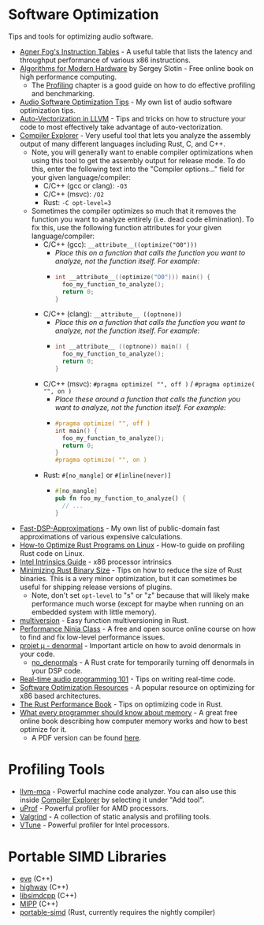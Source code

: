 # Software Optimization

Tips and tools for optimizing audio software.

- [Agner Fog's Instruction Tables](https://www.agner.org/optimize/instruction_tables.pdf) - A useful table that lists the latency and throughput performance of various x86 instructions.
- [Algorithms for Modern Hardware](https://en.algorithmica.org/hpc/) by Sergey Slotin - Free online book on high performance computing.
  - The [Profiling](https://en.algorithmica.org/hpc/profiling/) chapter is a good guide on how to do effective profiling and benchmarking.
- [Audio Software Optimization Tips](../content/AUDIO_SOFTWARE_OPTIMIZATION_TIPS.md) - My own list of audio software optimization tips.
- [Auto-Vectorization in LLVM](https://llvm.org/docs/Vectorizers.html) - Tips and tricks on how to structure your code to most effectively take advantage of auto-vectorization.
- [Compiler Explorer] - Very useful tool that lets you analyze the assembly output of many different languages including Rust, C, and C++.
  - Note, you will generally want to enable compiler optimizations when using this tool to get the assembly output for release mode. To do this, enter the following text into the "Compiler options..." field for your given language/compiler:
    - C/C++ (gcc or clang): `-O3`
    - C/C++ (msvc): `/O2`
    - Rust: `-C opt-level=3`
  - Sometimes the compiler optimizes so much that it removes the function you want to analyze entirely (i.e. dead code elimination). To fix this, use the following function attributes for your given language/compiler:
    - C/C++ (gcc): `__attribute__((optimize("O0")))`
        - *Place this on a function that calls the function you want to analyze, not the function itself. For example:*
        - ```c
          int __attribute__((optimize("O0"))) main() {
            foo_my_function_to_analyze();
            return 0;
          }
          ```
    - C/C++ (clang): `__attribute__ ((optnone))`
        - *Place this on a function that calls the function you want to analyze, not the function itself. For example:*
        - ```c
          int __attribute__ ((optnone)) main() {
            foo_my_function_to_analyze();
            return 0;
          }
          ```
    - C/C++ (msvc): `#pragma optimize( "", off )` / `#pragma optimize( "", on )`
      - *Place these around a function that calls the function you want to analyze, not the function itself. For example:*
      - ```c
        #pragma optimize( "", off )
        int main() {
          foo_my_function_to_analyze();
          return 0;
        }
        #pragma optimize( "", on )
        ```
    - Rust: `#[no_mangle]` or `#[inline(never)]`
      - ```rust
        #[no_mangle]
        pub fn foo_my_function_to_analyze() {
          // ...
        }
        ```
- [Fast-DSP-Approximations](https://github.com/BillyDM/Fast-DSP-Approximations) - My own list of public-domain fast approximations of various expensive calculations.
- [How-to Optimize Rust Programs on Linux](http://www.codeofview.com/fix-rs/2017/01/24/how-to-optimize-rust-programs-on-linux/) - How-to guide on profiling Rust code on Linux.
- [Intel Intrinsics Guide](https://software.intel.com/sites/landingpage/IntrinsicsGuide) - x86 processor intrinsics
- [Minimizing Rust Binary Size](https://github.com/johnthagen/min-sized-rust) - Tips on how to reduce the size of Rust binaries. This is a very minor optimization, but it can sometimes be useful for shipping release versions of plugins.
  - Note, don't set `opt-level` to "s" or "z" because that will likely make performance much worse (except for maybe when running on an embedded system with little memory).
- [multiversion](https://crates.io/crates/multiversion) - Easy function multiversioning in Rust.
- [Performance Ninja Class](https://github.com/dendibakh/perf-ninja) - A free and open source online course on how to find and fix low-level performance issues.
- [projet μ - denormal](https://mu.krj.st/denormal/) - Important article on how to avoid denormals in your code.
  - [no_denormals](https://crates.io/crates/no_denormals) - A Rust crate for temporarily turning off denormals in your DSP code.
- [Real-time audio programming 101](http://www.rossbencina.com/code/real-time-audio-programming-101-time-waits-for-nothing) - Tips on writing real-time code.
- [Software Optimization Resources](https://www.agner.org/optimize/) - A popular resource on optimizing for x86 based architectures.
- [The Rust Performance Book](https://nnethercote.github.io/perf-book/title-page.html) - Tips on optimizing code in Rust.
- [What every programmer should know about memory](https://lwn.net/Articles/250967/) - A great free online book describing how computer memory works and how to best optimize for it.
  - A PDF version can be found [here](https://people.freebsd.org/~lstewart/articles/cpumemory.pdf).

# Profiling Tools

- [llvm-mca](https://www.llvm.org/docs/CommandGuide/llvm-mca.html) - Powerful machine code analyzer. You can also use this inside [Compiler Explorer] by selecting it under "Add tool".
- [uProf](https://www.amd.com/en/developer/uprof.html) - Powerful profiler for AMD processors.
- [Valgrind](https://valgrind.org/docs/manual/quick-start.html) - A collection of static analysis and profiling tools.
- [VTune](https://www.intel.com/content/www/us/en/docs/vtune-profiler/get-started-guide/2023/overview.html) - Powerful profiler for Intel processors.

# Portable SIMD Libraries

- [eve](https://github.com/jfalcou/eve) (C++)
- [highway](https://github.com/google/highway) (C++)
- [libsimdcpp](https://github.com/p12tic/libsimdpp) (C++)
- [MIPP](https://github.com/aff3ct/MIPP) (C++)
- [portable-simd](https://github.com/rust-lang/portable-simd) (Rust, currently requires the nightly compiler)

[Compiler Explorer]: https://godbolt.org/
